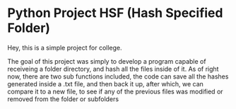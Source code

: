 <h1>Python Project HSF (Hash Specified Folder)</h1>

<p>
 Hey, this is a simple project for college.
 
 The goal of this project was simply to develop a program capable of receiveing a folder directory, and hash all the files inside of it.
 As of right now, there are two sub functions included, the code can save all the hashes generated inside a .txt file, and then back it up, after which,
 we can compare it to a new file, to see if any of the previous files was modified or removed from the folder or subfolders

</p>
